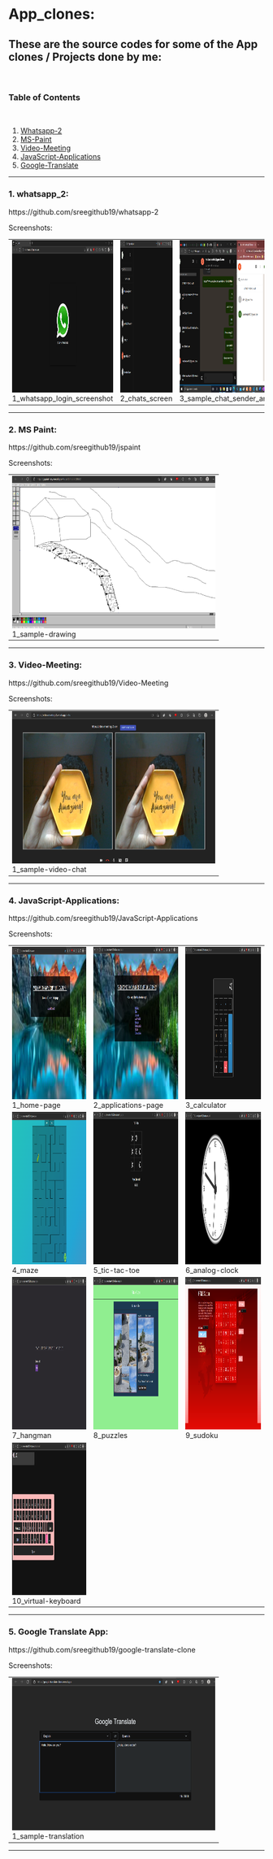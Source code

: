 <h1>App_clones:</h1>
<h2>These are the source codes for some of the App clones / Projects done by me:</h2><br>
<h3>Table of Contents </h3><br>
<ol>
    <li>
        <a href="https://github.com/sreegithub19/App_clones/blob/main/README.md#1-whatsapp_2">Whatsapp-2</a>
    </li>
    <li>
        <a href="https://github.com/sreegithub19/App_clones/blob/main/README.md#2-ms-paint">MS-Paint</a>
    </li>
    <li>
        <a href="https://github.com/sreegithub19/App_clones/blob/main/README.md#3-video-meeting">Video-Meeting</a>
    </li>
    <li>
        <a href="https://github.com/sreegithub19/App_clones/blob/main/README.md#4-javascript-applications">JavaScript-Applications</a>
    </li>
    <li>
        <a href="https://github.com/sreegithub19/App_clones/blob/main/README.md#5-google-translate-app">Google-Translate</a>
    </li>
</ol>

<hr>

<h3>1. whatsapp_2:</h3>  https://github.com/sreegithub19/whatsapp-2 <br>
<p>Screenshots:</p>
     <table>
      <tr>
        <td>
          <img src="https://raw.githubusercontent.com/sreegithub19/App_clones/main/screenshots/1_whatsapp/1_whatsapp_login_screenshot.png" width="400" height="300"/>
          <br>
          <figcaption>1_whatsapp_login_screenshot</figcaption>
        </td>
        <td>
            <img src="https://raw.githubusercontent.com/sreegithub19/App_clones/main/screenshots/1_whatsapp/2_chats_screen.png" width="400" height="300"/>
            <br>
          <figcaption>2_chats_screen</figcaption>
        </td>
        <td>
            <img src="https://raw.githubusercontent.com/sreegithub19/App_clones/main/screenshots/1_whatsapp/3_sample_chat_sender_and_receiver.png" width="400" height="300"/>
            <br>
          <figcaption>3_sample_chat_sender_and_receiver</figcaption>
        </td>
      </tr>
    </table>
<hr>

<h3>2. MS Paint:</h3> https://github.com/sreegithub19/jspaint <br>
<p>Screenshots:</p>
     <table>
      <tr>
        <td>
          <img src="https://raw.githubusercontent.com/sreegithub19/App_clones/main/screenshots/3_MS-Paint/1_sample-drawing.png" width="400" height="300"/>
          <br>
          <figcaption>1_sample-drawing</figcaption>
        </td>
      </tr>
    </table>
<hr>

<h3>3. Video-Meeting:</h3> https://github.com/sreegithub19/Video-Meeting <br>
<p>Screenshots:</p>
     <table>
      <tr>
        <td>
          <img src="https://raw.githubusercontent.com/sreegithub19/App_clones/main/screenshots/4_Video-Meeting/1_sample-video-chat.png" width="400" height="300"/>
          <br>
          <figcaption>1_sample-video-chat</figcaption>
        </td>
      </tr>
    </table>
<hr>

<h3>4. JavaScript-Applications:</h3> https://github.com/sreegithub19/JavaScript-Applications <br>
<p>Screenshots:</p>
     <table>
      <tr>
        <td>
          <img src="https://raw.githubusercontent.com/sreegithub19/App_clones/main/screenshots/5_JavaScript-Applications/1_home-page.png" width="400" height="300"/>
          <br>
          <figcaption>1_home-page</figcaption>
        </td>
        <td>
          <img src="https://raw.githubusercontent.com/sreegithub19/App_clones/main/screenshots/5_JavaScript-Applications/2_applications-page.png" width="400" height="300"/>
          <br>
          <figcaption>2_applications-page</figcaption>
        </td>
        <td>
          <img src="https://raw.githubusercontent.com/sreegithub19/App_clones/main/screenshots/5_JavaScript-Applications/3_calculator.png" width="400" height="300"/>
          <br>
          <figcaption>3_calculator</figcaption>
        </td>
     </tr>
     <tr>
        <td>
          <img src="https://raw.githubusercontent.com/sreegithub19/App_clones/main/screenshots/5_JavaScript-Applications/4_maze.png" width="400" height="300"/>
          <br>
          <figcaption>4_maze</figcaption>
        </td>
        <td>
          <img src="https://raw.githubusercontent.com/sreegithub19/App_clones/main/screenshots/5_JavaScript-Applications/5_tic-tac-toe.png" width="400" height="300"/>
          <br>
          <figcaption>5_tic-tac-toe</figcaption>
        </td>
        <td>
          <img src="https://raw.githubusercontent.com/sreegithub19/App_clones/main/screenshots/5_JavaScript-Applications/6_analog-clock.png" width="400" height="300"/>
          <br>
          <figcaption>6_analog-clock</figcaption>
        </td>
       </tr>
       <tr>
        <td>
          <img src="https://raw.githubusercontent.com/sreegithub19/App_clones/main/screenshots/5_JavaScript-Applications/7_hangman.png" width="400" height="300"/>
          <br>
          <figcaption>7_hangman</figcaption>
        </td>
        <td>
          <img src="https://raw.githubusercontent.com/sreegithub19/App_clones/main/screenshots/5_JavaScript-Applications/8_puzzles.png" width="400" height="300"/>
          <br>
          <figcaption>8_puzzles</figcaption>
        </td>
        <td>
          <img src="https://raw.githubusercontent.com/sreegithub19/App_clones/main/screenshots/5_JavaScript-Applications/9_sudoku.png" width="400" height="300"/>
          <br>
          <figcaption>9_sudoku</figcaption>
        </td>
     </tr>
     <tr>
        <td>
          <img src="https://raw.githubusercontent.com/sreegithub19/App_clones/main/screenshots/5_JavaScript-Applications/10_virtual-keyboard.png" width="400" height="300"/>
          <br>
          <figcaption>10_virtual-keyboard</figcaption>
        </td>
      </tr>
    </table>
<hr>

<h3>5. Google Translate App:</h3> https://github.com/sreegithub19/google-translate-clone <br>
<p>Screenshots:</p>
     <table>
      <tr>
        <td>
          <img src="https://raw.githubusercontent.com/sreegithub19/App_clones/main/screenshots/6_Google-Translate/1_sample-translation.png" width="400" height="300"/>
          <br>
          <figcaption>1_sample-translation</figcaption>
        </td>
      </tr>
    </table>
<hr>
